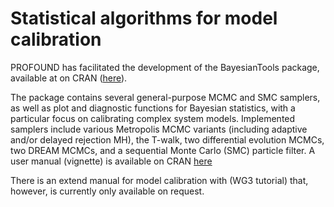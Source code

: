 # Statistical algorithms for model calibration

PROFOUND has facilitated the development of the BayesianTools package, available at on CRAN ([here](https://cran.r-project.org/web/packages/BayesianTools/index.html)). 

The package contains several general-purpose MCMC and SMC samplers, as well as plot and diagnostic functions for Bayesian statistics, with a particular focus on calibrating complex system models. Implemented samplers include various Metropolis MCMC variants (including adaptive and/or delayed rejection MH), the T-walk, two differential evolution MCMCs, two DREAM MCMCs, and a sequential Monte Carlo (SMC) particle filter. A user manual (vignette) is available on CRAN [here](https://cran.r-project.org/web/packages/BayesianTools/vignettes/BayesianTools.html)

There is an extend manual for model calibration with (WG3 tutorial) that, however, is currently only available on request. 